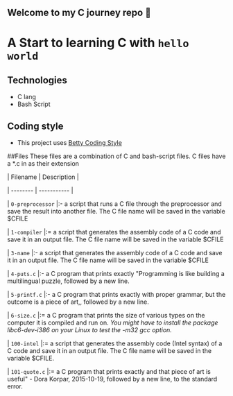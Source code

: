 ## Welcome to my C journey repo 👋

# A Start to learning C with `hello world`

## Technologies 
* C lang 
* Bash Script

## Coding style
* This project uses [Betty Coding Style](https://github.com/holbertonschool/Betty/wiki)

##Files
These files are a combination of C and bash-script files. C files have a *.c in as their extension

| Filename | Description |

| -------- | ----------- |

| `0-preprocessor` |:- a script that runs a C file through the preprocessor and save the result into another file. The C file name will be saved in the variable $CFILE

| `1-compiler` |:=  a script that generates the assembly code of a C code and save it in an output file. The C file name will be saved in the variable $CFILE

| `3-name` |:- a script that generates the assembly code of a C code and save it in an output file.  The C file name will be saved in the variable $CFILE

| `4-puts.c` |:- a C program that prints exactly "Programming is like building a multilingual puzzle, followed by a new line.

| `5-printf.c` |:- a C program that prints exactly with proper grammar, but the outcome is a piece of art,, followed by a new line.

| `6-size.c` |:=  a C program that prints the size of various types on the computer it is compiled and run on. _You might have to install the package libc6-dev-i386 on your Linux to test the -m32 gcc option._

| `100-intel` |:= a script that generates the assembly code (Intel syntax) of a C code and save it in an output file. The C file name will be saved in the variable $CFILE.

| `101-quote.c` |:=  a C program that prints exactly and that piece of art is useful" - Dora Korpar, 2015-10-19, followed by a new line, to the standard error.
